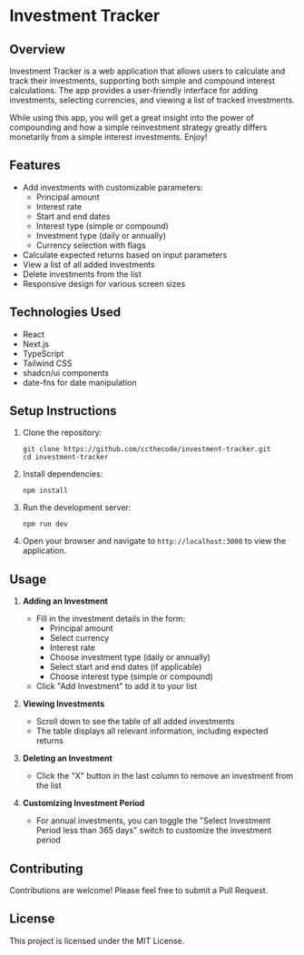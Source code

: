 # Investment Tracker

## Overview

Investment Tracker is a web application that allows users to calculate and track their investments, supporting both simple and compound interest calculations. The app provides a user-friendly interface for adding investments, selecting currencies, and viewing a list of tracked investments.

While using this app, you will get a great insight into the power of compounding and how a simple reinvestment strategy greatly differs monetarily from a simple interest investments. Enjoy!  

## Features

- Add investments with customizable parameters:
  - Principal amount
  - Interest rate
  - Start and end dates
  - Interest type (simple or compound)
  - Investment type (daily or annually)
  - Currency selection with flags
- Calculate expected returns based on input parameters
- View a list of all added investments
- Delete investments from the list
- Responsive design for various screen sizes

## Technologies Used

- React
- Next.js
- TypeScript
- Tailwind CSS
- shadcn/ui components
- date-fns for date manipulation

## Setup Instructions

1. Clone the repository:
   ```
   git clone https://github.com/ccthecode/investment-tracker.git
   cd investment-tracker
   ```

2. Install dependencies:
   ```
   npm install
   ```

3. Run the development server:
   ```
   npm run dev
   ```

4. Open your browser and navigate to `http://localhost:3000` to view the application.

## Usage

1. **Adding an Investment**
   - Fill in the investment details in the form:
     - Principal amount
     - Select currency
     - Interest rate
     - Choose investment type (daily or annually)
     - Select start and end dates (if applicable)
     - Choose interest type (simple or compound)
   - Click "Add Investment" to add it to your list

2. **Viewing Investments**
   - Scroll down to see the table of all added investments
   - The table displays all relevant information, including expected returns

3. **Deleting an Investment**
   - Click the "X" button in the last column to remove an investment from the list

4. **Customizing Investment Period**
   - For annual investments, you can toggle the "Select Investment Period less than 365 days" switch to customize the investment period

## Contributing

Contributions are welcome! Please feel free to submit a Pull Request.

## License

This project is licensed under the MIT License.